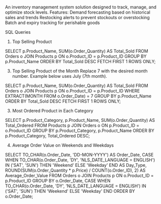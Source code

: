 An inventory management system solution designed to track, manage, and optimize stock levels.
Features:
Demand forecasting based on historical sales and trends
Restocking alerts to prevent stockouts or overstocking
Batch and expiry tracking for perishable goods


SQL Queries
1. Top Selling Product

SELECT p.Product_Name, SUM(o.Order_Quantity) AS Total_Sold
FROM Orders o
JOIN Products p ON o.Product_ID = p.Product_ID
GROUP BY p.Product_Name
ORDER BY Total_Sold DESC
FETCH FIRST 1 ROWS ONLY;

3. Top Selling Product of the Month
Replace 7 with the desired month number. Example below uses July (7th month).


SELECT p.Product_Name, SUM(o.Order_Quantity) AS Total_Sold
FROM Orders o
JOIN Products p ON o.Product_ID = p.Product_ID
WHERE EXTRACT(MONTH FROM o.Order_Date) = 7
GROUP BY p.Product_Name
ORDER BY Total_Sold DESC
FETCH FIRST 1 ROWS ONLY;

3. Most Ordered Product in Each Category

SELECT
    p.Product_Category,
    p.Product_Name,
    SUM(o.Order_Quantity) AS Total_Ordered
FROM
    Products p
    JOIN Orders o ON p.Product_ID = o.Product_ID
GROUP BY
    p.Product_Category,
    p.Product_Name
ORDER BY
    p.Product_Category,
    Total_Ordered DESC;
    
4. Average Order Value on Weekends and Weekdays

SELECT
    TO_CHAR(o.Order_Date, 'DD-MON-YYYY') AS Order_Date,
    CASE
        WHEN TO_CHAR(o.Order_Date, 'DY', 'NLS_DATE_LANGUAGE = ENGLISH') IN ('SAT', 'SUN') THEN 'Weekend'
        ELSE 'Weekday'
    END AS Day_Type,
    ROUND(SUM(o.Order_Quantity * p.Price) / COUNT(o.Order_ID), 2) AS Average_Order_Value
FROM
    Orders o
    JOIN Products p ON o.Product_ID = p.Product_ID
GROUP BY
    o.Order_Date,
    CASE
        WHEN TO_CHAR(o.Order_Date, 'DY', 'NLS_DATE_LANGUAGE = ENGLISH') IN ('SAT', 'SUN') THEN 'Weekend'
        ELSE 'Weekday'
    END
ORDER BY
    o.Order_Date;
